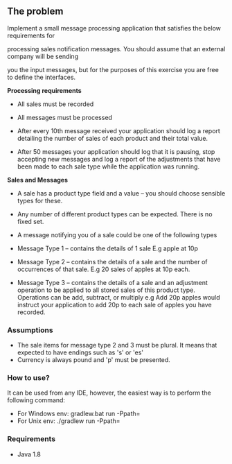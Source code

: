## The problem

Implement a small message processing application that satisfies the below requirements for

processing sales notification messages. You should assume that an external company will be sending

you the input messages, but for the purposes of this exercise you are free to define the interfaces.

**Processing requirements**

* All sales must be recorded

* All messages must be processed

* After every 10th message received your application should log a report detailing the number of sales of each product 
  and their total value.

* After 50 messages your application should log that it is pausing, stop accepting new messages and log a report of the
  adjustments that have been made to each sale type while the application was running.

**Sales and Messages**

* A sale has a product type field and a value – you should choose sensible types for these.

* Any number of different product types can be expected. There is no fixed set.

* A message notifying you of a sale could be one of the following types

* Message Type 1 – contains the details of 1 sale E.g apple at 10p

* Message Type 2 – contains the details of a sale and the number of occurrences of that sale. E.g 20 sales of apples at 10p each.

* Message Type 3 – contains the details of a sale and an adjustment operation to be applied to all stored sales of this product type. 
  Operations can be add, subtract, or multiply e.g Add 20p apples would instruct your application to add 20p to each sale 
  of apples you have recorded.
  
### Assumptions 
 
* The sale items for message type 2 and 3 must be plural.
It means that expected to have endings such as 's' or 'es'
* Currency is always pound and 'p' must be presented.
   
### How to use?

It can be used from any IDE, however, the easiest way is to perform the following command:
* For Windows env: gradlew.bat run -Ppath=<path to file with messages>
* For Unix env: ./gradlew run -Ppath=<path to file with messages>

### Requirements
- Java 1.8